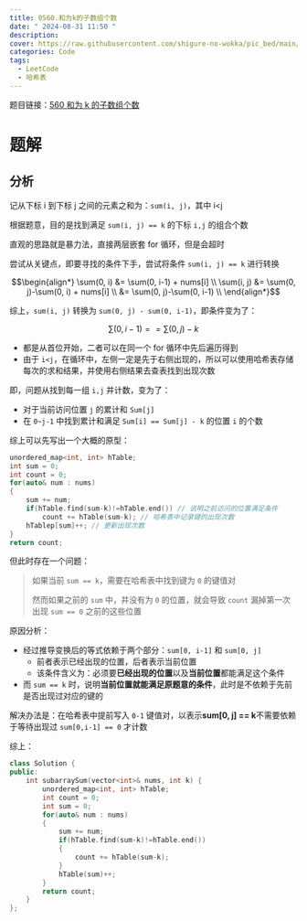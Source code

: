 ```yaml
---
title: 0560.和为k的子数组个数
date: " 2024-08-31 11:50 "
description: 
cover: https://raw.githubusercontent.com/shigure-no-wokka/pic_bed/main/imgs/family_code.jpg
categories: Code
tags:
  - LeetCode
  - 哈希表
---
```


题目链接：[560 和为 k 的子数组个数](https://leetcode.cn/problems/subarray-sum-equals-k/)


<!--more-->

# 题解

## 分析

记从下标 i 到下标 j 之间的元素之和为：`sum(i, j)`，其中 i<j

根据题意，目的是找到满足 `sum(i, j) == k` 的下标 `i,j` 的组合个数

直观的思路就是暴力法，直接两层嵌套 for 循环，但是会超时

尝试从关键点，即要寻找的条件下手，尝试将条件 `sum(i, j) == k` 进行转换

$$\begin{align*}
\sum(0, i)  &= \sum(0, i-1) + nums[i] \\
\sum(i, j)  &= \sum(0, j)-\sum(0, i) + nums[i] \\
            &= \sum(0, j)-\sum(0, i-1) \\
\end{align*}$$

综上，`sum(i, j)` 转换为 `sum(0, j) - sum(0, i-1)`，即条件变为了：

$$
\sum(0, i-1) == \sum(0, j) - k
$$

- 都是从首位开始，二者可以在同一个 for 循环中先后遍历得到
- 由于 `i<j`，在循环中，左侧一定是先于右侧出现的，所以可以使用哈希表存储每次的求和结果，并使用右侧结果去查表找到出现次数

即，问题从找到每一组 `i,j` 并计数，变为了：

- 对于当前访问位置 `j` 的累计和 `Sum[j]`
- 在 `0~j-1` 中找到累计和满足 `Sum[i] == Sum[j] - k` 的位置 `i` 的个数


综上可以先写出一个大概的原型：

```cpp
unordered_map<int, int> hTable;
int sum = 0;
int count = 0;
for(auto& num : nums)
{
    sum += num;
    if(hTable.find(sum-k)!=hTable.end()) // 说明之前访问的位置满足条件
        count += hTable(sum-k); // 哈希表中记录键的出现次数
    hTablep[sum]++; // 更新出现次数
}
return count;
```

但此时存在一个问题：

> 如果当前 `sum == k`，需要在哈希表中找到键为 `0` 的键值对
> 
> 然而如果之前的 `sum` 中，并没有为 `0` 的位置，就会导致 `count` 漏掉第一次出现 `sum == 0` 之前的这些位置

原因分析：
- 经过推导变换后的等式依赖于两个部分：`sum[0, i-1]` 和 `sum[0, j]`
  - 前者表示已经出现的位置，后者表示当前位置
  - 该条件含义为：必须要**已经出现的位置**以及**当前位置**都能满足这个条件
- 而 `sum == k` 时，说明**当前位置就能满足原题意的条件**，此时是不依赖于先前是否出现过对应的键的

解决办法是：在哈希表中提前写入 `0-1` 键值对，以表示**sum[0, j] == k**不需要依赖于等待出现过 `sum[0,i-1] == 0` 才计数

综上：

```cpp
class Solution {
public:
    int subarraySum(vector<int>& nums, int k) {
        unordered_map<int, int> hTable;
        int count = 0;
        int sum = 0;
        for(auto& num : nums)
        {
            sum += num;
            if(hTable.find(sum-k)!=hTable.end())
            {
                count += hTable(sum-k);
            }
            hTable(sum)++;
        }
        return count;
    }
};
```


